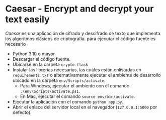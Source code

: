 # Caesar - Encrypt and decrypt your text easily

*Caesar* es una aplicación de cifrado y descifrado de texto que implementa los algoritmos clásicos de criptografía. para ejecutar el código fuente es necesario 
- Python 3.10 o mayor
- Descargar el código fuente.
- Ubicarse en la carpeta `crypto-flask`
- Instalar las librerías necesarias, las cuáles están enlistadas en `requirements.txt` o alternativamente ejecutar el ambiente de desarrollo ubicado en la carpeta `env/Scripts/activate`.
  - Para Windows, ejecutar el ambiente con el comando `.\env\Scripts\activate.ps1`.
  - En Mac, ejecutar el comando `source env/bin/activate`.
- Ejecutar la aplicación con el comando `python app.py`.
- Abrir el enlace del servidor local en el navegador (`127.0.0.1:5000` por defecto).
